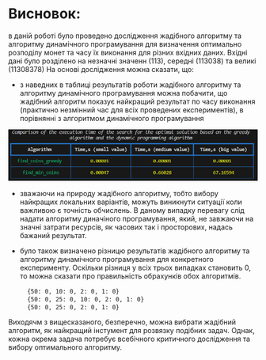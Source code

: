# Висновок:

в даній роботі було проведено дослідження жадібного алгоритму та алгоритму динамічного програмування для визначення оптимально розподілу монет та часу їх виконання для різних вхідних даних. Вхідні дані було розділено на незначні значенн (113), середні (113038) та великі (11308378)
На основі дослідження можна сказати, що:

- з наведних в таблиці результатів роботи жадібного алгоритму та алгоритму динамічного програмування можна побачити, що жадібний алгоритм показує найкращий результат по часу виконання (практично незмінний час для всіх проведених експериментів), в порівнянні з алгоритмом динамічного програмування

![list](assets/table.png)

- зважаючи на природу жадібного алгоритму, тобто вибору найкращих локальних варіантів, можуть виникнути ситуації коли важливою є точність обчислень. В даному випадку перевагу слід надати алгоритму диначіного програмування, який, не завжаючи на значні затрати ресурсів, як часових так і просторових, надась бажаний результат.

- було також визначено різницю результатів жадібного алгоритму та алгоритму динамічного програмування для конкретного експерименту. Оскільки різниця у всіх трьох випадках становить 0, то можна сказати про правильність обрахунків обох алгоритмів.

        {50: 0, 10: 0, 2: 0, 1: 0}
        {50: 0, 25: 0, 10: 0, 2: 0, 1: 0}
        {50: 0, 25: 0, 2: 0, 1: 0}

Виходячм з вищесказаного, безперечно, можна вибрати жадібний алгоритм, як найкращий інстумент для розвязку подібних задач. Однак, кожна окрема задача потребує всебічного критичного дослідження та вибору оптимального алгоритму.
